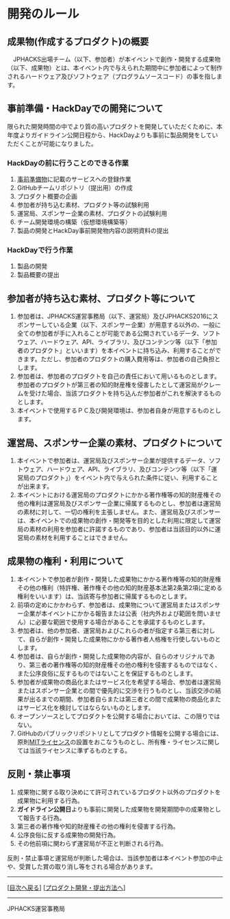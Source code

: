 # 開発のルール

## 成果物(作成するプロダクト)の概要
　JPHACKS出場チーム（以下、参加者）が本イベントで創作・開発する成果物（以下、成果物）とは、本イベント内で与えられた期間中に参加者によって制作されるハードウェア及びソフトウェア（プログラムソースコード）の事を指します。
　
## 事前準備・HackDayでの開発について
限られた開発時間の中でより質の高いプロダクトを開発していただくために、本年度よりガイドライン公開日程から、HackDayよりも事前に製品開発をしていただくことが可能になりました。

### HackDayの前に行うことのできる作業
1. [事前準備物](tools.md)に記載のサービスへの登録作業
2. GitHubチームリポジトリ（提出用）の作成
3. プロダクト概要の企画
4. 参加者が持ち込む素材、プロダクト等の試験利用
5. 運営局、スポンサー企業の素材、プロダクトの試験利用
6. チーム開発環境の構築（仮想環境構築等）
7. 製品の開発とHackDay事前開発物内容の説明資料の提出

### HackDayで行う作業
1. 製品の開発
2. 製品概要の提出

## 参加者が持ち込む素材、プロダクト等について
1. 参加者は、JPHACKS運営事務局（以下、運営局）及びJPHACKS2016にスポンサーしている企業（以下、スポンサー企業）が用意する以外の、一般に全ての参加者が手に入れることが可能である公開されているデータ、ソフトウェア、ハードウェア、API、ライブラリ、及びコンテンツ等（以下「参加者のプロダクト」といいます）を本イベントに持ち込み、利用することができます。ただし、参加者のプロダクトの購入費用等は、参加者の自己負担とします。
2. 参加者は、参加者のプロダクトを自己の責任において用いるものとします。参加者のプロダクトが第三者の知的財産権を侵害したとして運営局がクレームを受けた場合、当該プロダクトを持ち込んだ参加者がこれを解決するものとします。
3. 本イベントで使用するＰＣ及び開発環境は、参加者自身が用意するものとします。

## 運営局、スポンサー企業の素材、プロダクトについて
1. 本イベントで参加者は、運営局及びスポンサー企業が提供するデータ、ソフトウェア、ハードウェア、API、ライブラリ、及びコンテンツ等（以下「運営局のプロダクト」）をイベント内で与えられた条件に従い、利用することが出来ます。
2. 本イベントにおける運営局のプロダクトにかかる著作権等の知的財産権その他の権利は運営局及びスポンサー企業に帰属するものとし、参加者は運営局の素材に対して、一切の権利を主張しません。また、運営局及びスポンサーは、本イベントでの成果物の創作・開発等を目的とした利用に限定して運営局の素材の利用を参加者に許諾するものであり、参加者は当該目的以外に運営局の素材を利用することはできません。

## 成果物の権利・利用について
1. 本イベントで参加者が創作・開発した成果物にかかる著作権等の知的財産権その他の権利（特許権、著作権その他の知的財産基本法第2条第2項に定める権利をいいます）は、当該寄与参加者に帰属するものとします。
2. 前項の定めにかかわらず、参加者は、成果物について運営局またはスポンサー企業が本イベントにかかる報告または公表（社内外および範囲を問いません）に必要な範囲で使用する場合があることを承諾するものとします。
3. 参加者は、他の参加者、運営局およびこれらの者が指定する第三者に対して、自らが創作・開発した成果物にかかる著作者人格権を行使しないものとします。
4. 参加者は、自らが創作・開発した成果物の内容が、自らのオリジナルであり、第三者の著作権等の知的財産権その他の権利を侵害するものではなく、また公序良俗に反するものではないことを保証するものとします。
5. 参加者が成果物の商品化またはサービス化を希望する場合、参加者は運営局またはスポンサー企業との間で優先的に交渉を行うものとし、当該交渉の結果が出るまでの期間、参加者自らまたは第三者との間で成果物の商品化またはサービス化を検討してはならないものとします。
6. オープンソースとしてプロダクトを公開する場合においては、この限りではない。
7. GitHubのパブリックリポジトリとしてプロダクト情報を公開する場合には、原則[MITライセンス](https://ja.wikipedia.org/wiki/MIT_License)の設置をおこなうものとし、所有権・ライセンスに関しては当該ライセンスに準ずるものとする。

## 反則・禁止事項
1. 成果物に関する取り決めにて許可されているプロダクト以外のプロダクトを成果物に利用する行為。
2. **ガイドライン公開日**よりも事前に開発した成果物を開発期間中の成果物として報告する行為。
3. 第三者の著作権や知的財産権その他の権利を侵害する行為。
4. 公序良俗に反する成果物の開発行為。
5. その他前項に関わらず運営局が不正と判断される行為。  

反則・禁止事項と運営局が判断した場合は、当該参加者は本イベント参加の中止や、受賞した賞の取り消し等をされる場合があります。

--------------
[[目次へ戻る](../README.md)] [[プロダクト開発・提出方法へ](how-to-submit.md)]

----
JPHACKS運営事務局
